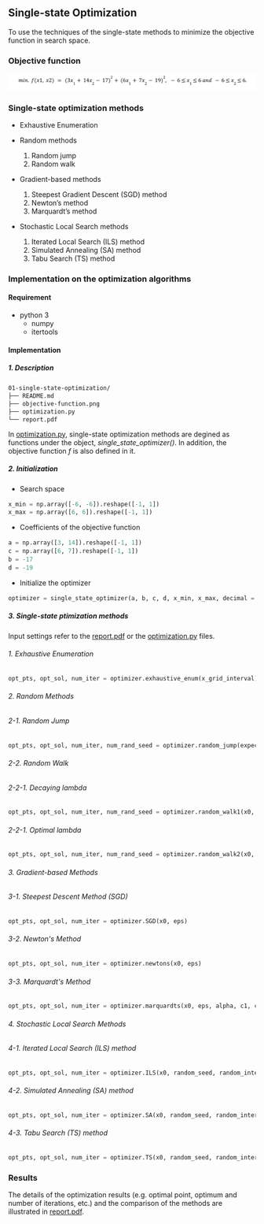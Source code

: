 ## Single-state Optimization

To use the techniques of the single-state methods to minimize the objective function in search space.

### Objective function

![image](objective-function.png)

### Single-state optimization methods

* Exhaustive Enumeration

* Random methods
  1. Random jump
  2. Random walk
  
* Gradient-based methods
  1. Steepest Gradient Descent (SGD) method
  2. Newton’s method
  3. Marquardt’s method
  
* Stochastic Local Search methods
  1. Iterated Local Search (ILS) method
  2. Simulated Annealing (SA) method
  3. Tabu Search (TS) method
  
### Implementation on the optimization algorithms

#### Requirement

* python 3
  * numpy
  * itertools

#### Implementation

##### 1. Description

```
01-single-state-optimization/
├── README.md
├── objective-function.png
├── optimization.py
└── report.pdf
```
In [optimization.py](optimization.py), single-state optimization methods are degined as functions under the object, *single_state_optimizer()*. In addition, the objective function *f* is also defined in it.

##### 2. Initialization

* Search space

```python
x_min = np.array([-6, -6]).reshape([-1, 1])
x_max = np.array([6, 6]).reshape([-1, 1])
```

* Coefficients of the objective function

```python
a = np.array([3, 14]).reshape([-1, 1])
c = np.array([6, 7]).reshape([-1, 1])
b = -17
d = -19
```

* Initialize the optimizer

```python
optimizer = single_state_optimizer(a, b, c, d, x_min, x_max, decimal = 4) 
```

##### 3. Single-state ptimization methods

Input settings refer to the [report.pdf](report.pdf) or the [optimization.py](optimization.py) files.

###### 1. Exhaustive Enumeration

```python
opt_pts, opt_sol, num_iter = optimizer.exhaustive_enum(x_grid_interval)
```

###### 2. Random Methods
###### 2-1. Random Jump

```python
opt_pts, opt_sol, num_iter, num_rand_seed = optimizer.random_jump(expected_opt_pts, tolerate_error, random_seed, random_interval, grid_size_scale, jump_times_per_grid)
```

###### 2-2. Random Walk

###### 2-2-1. Decaying lambda

```python
opt_pts, opt_sol, num_iter, num_rand_seed = optimizer.random_walk1(x0, N, RN, random_seed, random_interval, lam, eps)
```
###### 2-2-1. Optimal lambda

```python
opt_pts, opt_sol, num_iter, num_rand_seed = optimizer.random_walk2(x0, N, RN, random_seed, random_interval, ITER)
```

###### 3. Gradient-based Methods
###### 3-1. Steepest Descent Method (SGD)

```python
opt_pts, opt_sol, num_iter = optimizer.SGD(x0, eps)
```

###### 3-2. Newton's Method

```python
opt_pts, opt_sol, num_iter = optimizer.newtons(x0, eps)
```

###### 3-3. Marquardt's Method

```python
opt_pts, opt_sol, num_iter = optimizer.marquardts(x0, eps, alpha, c1, c2)
```

###### 4. Stochastic Local Search Methods
###### 4-1. Iterated Local Search (ILS) method 

```python
opt_pts, opt_sol, num_iter = optimizer.ILS(x0, random_seed, random_interval, alpha, scale, ratio, num_search, ITER)
```

###### 4-2. Simulated Annealing (SA) method

```python
opt_pts, opt_sol, num_iter = optimizer.SA(x0, random_seed, random_interval, alpha, scale, ratio, num_init_seeds, temp_reduce, ITER)
```

###### 4-3. Tabu Search (TS) method

```python
opt_pts, opt_sol, num_iter = optimizer.TS(x0, random_seed, random_interval, alpha, scale, ratio, num_init_seeds, temp_reduce, ITER, maxTabuSize, num_neighbors)
```

### Results

The details of the optimization results (e.g. optimal point, optimum and number of iterations, etc.) and the comparison of the methods are illustrated in [report.pdf](report.pdf).
